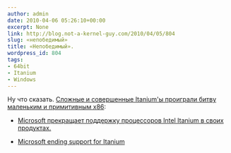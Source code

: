 ```yaml
---
author: admin
date: 2010-04-06 05:26:10+00:00
excerpt: None
link: http://blog.not-a-kernel-guy.com/2010/04/05/804
slug: «непобедимый»
title: «Непобедимый».
wordpress_id: 804
tags:
- 64bit
- Itanium
- Windows
---
```


Ну что сказать. [Сложные и совершенные Itanium'ы проиграли битву маленьким и примитивным x86](http://lib.rus.ec/b/32469/read):

  * [Microsoft прекращает поддержку процессоров Intel Itanium в своих продуктах.](http://habrahabr.ru/blogs/microsoft/90071/)

  * [Microsoft ending support for Itanium](http://www.computerworld.com/s/article/9174798/Microsoft_ending_support_for_Itanium)
